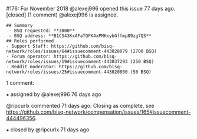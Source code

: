 #176: For November 2018
@alexej996 opened this issue 77 days ago.  [closed] (1 comment)
@alexej996 is assigned. 

    ## Summary
     - BSQ requested: **3000**
     - BSQ address: **B1CS43KxAFaTQFK4xPMKxybGffmp89zg7QS**
    ## Roles performed
    - Support Staff: https://github.com/bisq-network/roles/issues/64#issuecomment-443028079 (2700 BSQ)
    - Forum operator: https://github.com/bisq-network/roles/issues/19#issuecomment-443037293 (250 BSQ)
    - Reddit moderator: https://github.com/bisq-network/roles/issues/25#issuecomment-443020800 (50 BSQ)


1 comment:

⁕ assigned by @alexej996 76 days ago

@ripcurlx commented 71 days ago:
    Closing as complete, see https://github.com/bisq-network/compensation/issues/165#issuecomment-444496356.


⁕ closed by @ripcurlx 71 days ago

